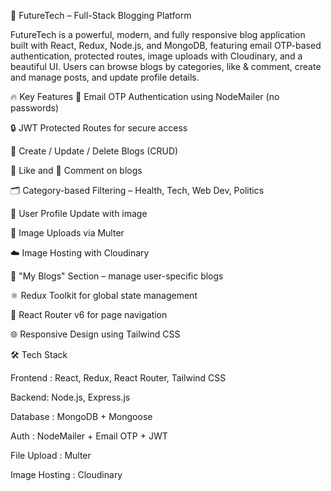 🚀 FutureTech – Full-Stack Blogging Platform

FutureTech is a powerful, modern, and fully responsive blog application built with React, Redux, Node.js, and MongoDB, featuring email OTP-based authentication, protected routes, image uploads with Cloudinary, and a beautiful UI. Users can browse blogs by categories, like & comment, create and manage posts, and update profile details.

🔥 Key Features
🔐 Email OTP Authentication using NodeMailer (no passwords)

🔒 JWT Protected Routes for secure access

📝 Create / Update / Delete Blogs (CRUD)

💖 Like and 💬 Comment on blogs

🗂️ Category-based Filtering – Health, Tech, Web Dev, Politics

👤 User Profile Update with image

📂 Image Uploads via Multer

☁️ Image Hosting with Cloudinary

🧾 "My Blogs" Section – manage user-specific blogs

⚛️ Redux Toolkit for global state management

🧭 React Router v6 for page navigation

🌐 Responsive Design using Tailwind CSS

🛠️ Tech Stack

Frontend :	React, Redux, React Router, Tailwind CSS

Backend:	Node.js, Express.js

Database :	MongoDB + Mongoose

Auth	: NodeMailer + Email OTP + JWT

File Upload :	Multer

Image Hosting :	Cloudinary
